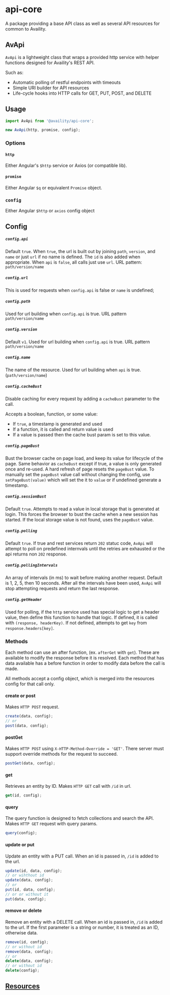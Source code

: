 # api-core

A package providing a base API class as well as several API resources for common to Availity.

## AvApi

`AvApi` is a lightweight class that wraps a provided http service with helper functions designed for Availity's REST API.

Such as:
* Automatic polling of restful endpoints with timeouts
* Simple URI builder for API resources
* Life-cycle hooks into HTTP calls for GET, PUT, POST, and DELETE

## Usage

```js
import AvApi from '@availity/api-core';

new AvApi(http, promise, config);
```

### Options

#### `http`
Either Angular's `$http` service or Axios (or compatible lib). 

#### `promise`
Either Angular `$q` or equivalent `Promise` object. 

### `config`
Either Angular `$http` or `axios` config object

## Config

##### `config.api`
Default `true`. When `true`, the url is built out by joining `path`, `version`, and `name` or just `url` if no name is defined. The `id` is also added when appropriate. When `api` is `false`, all calls just use `url`. URL pattern: `path/version/name`

##### `config.url`
This is used for requests when `config.api` is false or `name` is undefined;

##### `config.path`
Used for url building when `config.api` is true. URL pattern `path/version/name`

##### `config.version`
Default `v1`. Used for url building when `config.api` is true. URL pattern `path/version/name`

##### `config.name`
The name of the resource.  Used for url building when `api` is true. (`path/version/name`)

#####  `config.cacheBust`
Disable caching for every request by adding a `cacheBust` parameter to the call.

Accepts a boolean, function, or some value:
- If `true`, a timestamp is generated and used
- If a function, it is called and return value is used
- If a value is passed then the cache bust param is set to this value. 

#####  `config.pageBust`
Bust the browser cache on page load, and keep its value for lifecycle of the page. Same behavior as `cacheBust` except if true, a value is only generated once and re-used. A hard refresh of page resets the `pageBust` value. To manually set the `pageBust` value call without changing the config, use `setPageBust(value)` which will set the it to `value` or if undefined generate a timestamp.

#####  `config.sessionBust`
Default `true`. Attempts to read a value in local storage that is generated at login. This forces the browser to bust the cache when a new session has started. If the local storage value is not found, uses the `pageBust` value.

#####  `config.polling`
Default `true`. If true and rest services return `202` statuc code, `AvApi` will attempt to poll on predefined internvals until the retries are exhausted or the api returns non `202` response.

#####  `config.pollingIntervals`
An array of intervals (in ms) to wait before making another request.
Default is 1, 2, 5, then 10 seconds. After all the intervals have been used, `AvApi` will stop attempting requests and return the last response.

##### `config.getHeader`
Used for polling, if the `http` service used has special logic to get a header value, then define this function to handle that logic. If defined, it is called with `(response, headerKey)`.
If not defined, attempts to get `key` from `response.headers[key]`.


### Methods
Each method can use an after function, (ex. `afterGet` with `get`). These are available to modify the response before it is resolved. Each method that has data available has a before function in order to modify data before the call is made.

All methods accept a config object, which is merged into the resources config for that call only.

#### create or post
Makes `HTTP POST` request.

```js
create(data, config);
// or 
post(data, config);
```

#### postGet
Makes `HTTP POST` using `X-HTTP-Method-Override = 'GET'`. There server must support override methods for the request to succeed.

```js
postGet(data, config);
```

#### get
Retrieves an entity by ID. Makes `HTTP GET` call with `/id` in url. 
```js
get(id, config);
```

#### query
The query function is designed to fetch collections and search the API. Makes `HTTP GET` request with query params.

```js
query(config);
```

#### update or put
Update an entity with a PUT call. When an id is passed in, `/id` is added to the url.
```js
update(id, data, config);
// or wihthout id
update(data, config);
// or
put(id, data, config);
// or or without it
put(data, config);
```

#### remove or delete
Remove an entity with a DELETE call. When an id is passed in, `/id` is added to the url. If the first parameter is a string or number, it is treated as an ID, otherwise data.

```js
remove(id, config);
// or without id
remove(data, config);
// or
delete(data, config);
// or without id
delete(config);
```
## [Resources](src/resources/README.md)
